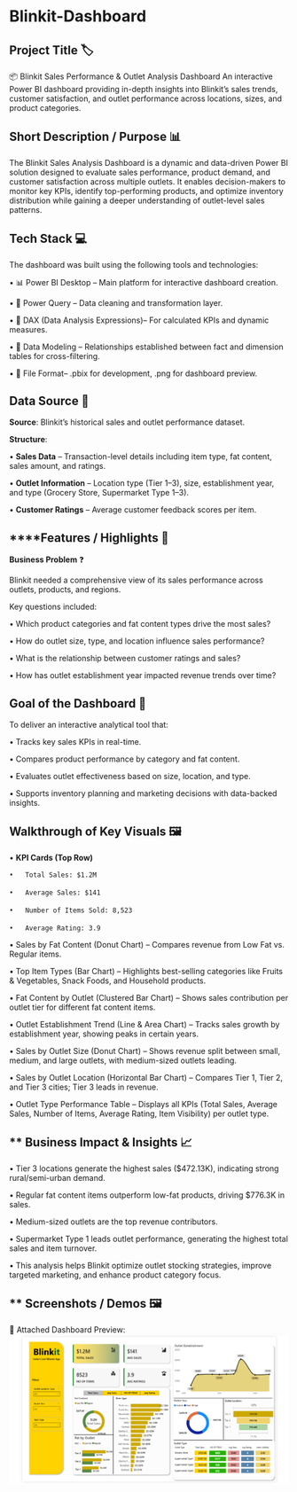 # Blinkit-Dashboard

## **Project Title** 🏷️

📦 Blinkit Sales Performance & Outlet Analysis Dashboard
An interactive Power BI dashboard providing in-depth insights into Blinkit’s sales trends, customer satisfaction, and outlet performance across locations, sizes, and product categories.

## Short Description / Purpose 📊

The Blinkit Sales Analysis Dashboard is a dynamic and data-driven Power BI solution designed to evaluate sales performance, product demand, and customer satisfaction across multiple outlets.
It enables decision-makers to monitor key KPIs, identify top-performing products, and optimize inventory distribution while gaining a deeper understanding of outlet-level sales patterns.

## Tech Stack 💻

The dashboard was built using the following tools and technologies:

•	📊 Power BI Desktop – Main platform for interactive dashboard creation. 

•	📂 Power Query – Data cleaning and transformation layer.

•	🧠 DAX (Data Analysis Expressions)– For calculated KPIs and dynamic measures.

•	📝 Data Modeling – Relationships established between fact and dimension tables for cross-filtering.

•	📁 File Format– .pbix for development, .png for dashboard preview.

## **Data Source** 📑
**Source**: Blinkit’s historical sales and outlet performance dataset.

**Structure**:

•	**Sales Data** – Transaction-level details including item type, fat content, sales amount, and ratings.

•	**Outlet Information** – Location type (Tier 1–3), size, establishment year, and type (Grocery Store, Supermarket Type 1–3).

•	**Customer Ratings** – Average customer feedback scores per item.

## ****Features / Highlights 🚀
**Business Problem** ❓

Blinkit needed a comprehensive view of its sales performance across outlets, products, and regions.

Key questions included:

•	Which product categories and fat content types drive the most sales?

•	How do outlet size, type, and location influence sales performance?

•	What is the relationship between customer ratings and sales?

•	How has outlet establishment year impacted revenue trends over time?

## **Goal of the Dashboard** 🎯

To deliver an interactive analytical tool that:

•	Tracks key sales KPIs in real-time.

•	Compares product performance by category and fat content.

•	Evaluates outlet effectiveness based on size, location, and type.

•	Supports inventory planning and marketing decisions with data-backed insights.

## Walkthrough of Key Visuals 🖼️

•  **KPI Cards (Top Row)**

    •	Total Sales: $1.2M
   
    •	Average Sales: $141
   
    •	Number of Items Sold: 8,523
   
    •	Average Rating: 3.9
   
•	Sales by Fat Content (Donut Chart) – Compares revenue from Low Fat vs. Regular items.

•	Top Item Types (Bar Chart) – Highlights best-selling categories like Fruits & Vegetables, Snack Foods, and Household products.

•	Fat Content by Outlet (Clustered Bar Chart) – Shows sales contribution per outlet tier for different fat content items.

•	Outlet Establishment Trend (Line & Area Chart) – Tracks sales growth by establishment year, showing peaks in certain years.

•	Sales by Outlet Size (Donut Chart) – Shows revenue split between small, medium, and large outlets, with medium-sized outlets leading.

•	Sales by Outlet Location (Horizontal Bar Chart) – Compares Tier 1, Tier 2, and Tier 3 cities; Tier 3 leads in revenue.

•	Outlet Type Performance Table – Displays all KPIs (Total Sales, Average Sales, Number of Items, Average Rating, Item Visibility) per outlet type.

## ** Business Impact & Insights 📈

•	Tier 3 locations generate the highest sales ($472.13K), indicating strong rural/semi-urban demand.

•	Regular fat content items outperform low-fat products, driving $776.3K in sales.

•	Medium-sized outlets are the top revenue contributors.

•	Supermarket Type 1 leads outlet performance, generating the highest total sales and item turnover.

•	This analysis helps Blinkit optimize outlet stocking strategies, improve targeted marketing, and enhance product category focus.

## ** Screenshots / Demos 🖼️

📸 Attached Dashboard Preview:
![Dashboard Preview](https://github.com/chinmayshirsat/Blinkit-Dashboard/blob/main/Blinkit%20Dashboard.png)
